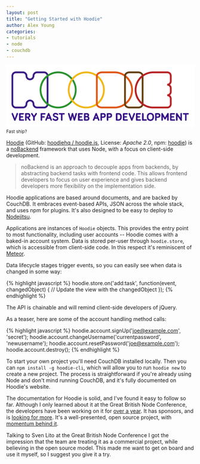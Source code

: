 ```yaml
---
layout: post
title: "Getting Started with Hoodie"
author: Alex Young
categories:
- tutorials
- node
- couchdb
---
```


<div class="image">
  <img src="/images/posts/hoodie.png" alt="" />
  <small>Fast ship?</small>
</div>

[Hoodie](http://hood.ie/) (GitHub: [hoodiehq / hoodie.js](https://github.com/hoodiehq/hoodie.js), License: _Apache 2.0_, npm: [hoodie](https://npmjs.org/package/hoodie)) is a [noBackend](http://nobackend.org/) framework that uses Node, with a focus on client-side development.

> noBackend is an approach to decouple apps from backends, by abstracting backend tasks with frontend code. This allows frontend developers to focus on user experience and gives backend developers more flexibility on the implementation side.

Hoodie applications are based around documents, and are backed by CouchDB.  It embraces event-based APIs, JSON across the whole stack, and uses npm for plugins.  It's also designed to be easy to deploy to [Nodejitsu](https://www.nodejitsu.com/).

Applications are instances of `Hoodie` objects.  This provides the entry point to most functionality, including user accounts -- Hoodie comes with a baked-in account system.  Data is stored per-user through `hoodie.store`, which is accessible from client-side code.  In this respect it's reminiscent of [Meteor](http://www.meteor.com/).

Data lifecycle stages trigger events, so you can easily see when data is changed in some way:

{% highlight javascript %}
hoodie.store.on('add:task', function(event, changedObject) {
  // Update the view with the changedObject
});
{% endhighlight %}

The API is chainable and will remind client-side developers of jQuery.

As a teaser, here are some of the account handling method calls:

{% highlight javascript %}
hoodie.account.signUp('joe@example.com', 'secret');
hoodie.account.changeUsername('currentpassword', 'newusername');
hoodie.account.resetPassword('joe@example.com');
hoodie.account.destroy();
{% endhighlight %}

To start your own project you'll need CouchDB installed locally.  Then you can `npm install -g hoodie-cli`, which will allow you to run `hoodie new` to create a new project.  The process is straightforward if you're already using Node and don't mind running CouchDB, and it's fully documented on Hoodie's website.

The documentation for Hoodie is solid, and I've found it easy to follow so far.  Although I only learned about it at the Great British Node Conference, the developers have been working on it for [over a year](https://github.com/hoodiehq/hoodie.js/commit/bf4865347b1a5eb969d1b645447f5db4d7ca1d6d).  It has sponsors, and is [looking for more](http://hood.ie/sponsoring.html).  It's a well-presented, open source project, with [momentum behind it](http://weekly.hood.ie/).

Talking to Sven Lito at the Great British Node Conference I got the impression that the team are treating it as a commercial project, while believing in the open source model.  This made me want to get on board and use it myself, so I suggest you give it a try.
